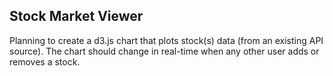 ## Stock Market Viewer

Planning to create a d3.js chart that plots stock(s) data (from an existing API source). 
The chart should change in real-time when any other user adds or removes a stock.
